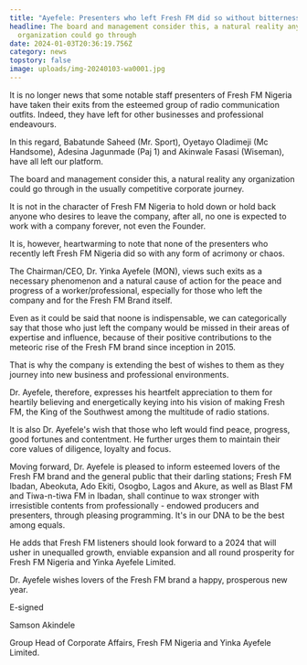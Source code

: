 ```yaml
---
title: "Ayefele: Presenters who left Fresh FM did so without bitterness"
headline: The board and management consider this, a natural reality any
  organization could go through
date: 2024-01-03T20:36:19.756Z
category: news
topstory: false
image: uploads/img-20240103-wa0001.jpg
---
```

It is no longer news that some notable staff presenters of Fresh FM Nigeria have taken their exits from the esteemed group of radio communication outfits. Indeed, they have left  for other businesses and professional endeavours.  



In this regard, Babatunde Saheed (Mr. Sport), Oyetayo Oladimeji (Mc Handsome), Adesina Jagunmade (Paj 1) and Akinwale Fasasi (Wiseman), have all left our platform. 



The board and management consider this, a natural reality any organization could go through in the usually competitive corporate journey. 



It is not in the character of Fresh FM Nigeria to hold down or hold back anyone who desires to leave the company, after all, no one is expected to work with a company forever, not even the Founder. 



It is, however, heartwarming to note that none of the presenters who recently left Fresh FM Nigeria did so with any form of acrimony or chaos. 



The Chairman/CEO, Dr. Yinka Ayefele (MON), views such exits as a necessary phenomenon and a natural cause of action for the peace and progress of a worker/professional, especially for those who left the company and for the Fresh FM Brand itself. 



Even as it could be said that noone is indispensable, we can categorically say that those who just left the company would be missed in their areas of expertise and influence, because of their positive contributions to the meteoric rise of the Fresh FM brand since inception in 2015. 



That is why the company is extending the best of wishes to them as they journey into new business and professional environments. 



Dr. Ayefele, therefore, expresses his heartfelt appreciation to them for heartily believing and energetically keying into his vision of making Fresh FM, the King of the Southwest among the multitude of radio stations. 



It is also Dr. Ayefele's wish that those who left would find peace, progress, good fortunes and contentment. He further urges them to maintain their core values of diligence, loyalty and focus. 



Moving forward, Dr. Ayefele is pleased to inform esteemed lovers of the Fresh FM brand and the general public that their darling stations; Fresh FM Ibadan, Abeokuta, Ado Ekiti, Osogbo, Lagos and Akure, as well as Blast FM and Tiwa-n-tiwa FM in Ibadan, shall continue to wax stronger with irresistible contents from professionally - endowed producers and presenters, through pleasing programming. It's in our DNA to be the best among equals. 



He adds that Fresh FM listeners should look forward to a 2024 that will usher in unequalled growth, enviable expansion and all round prosperity for Fresh FM Nigeria and Yinka Ayefele Limited. 



Dr. Ayefele wishes lovers of the Fresh FM brand a happy, prosperous new year. 



E-signed

Samson Akindele

Group Head of Corporate Affairs, Fresh FM Nigeria and Yinka Ayefele Limited.